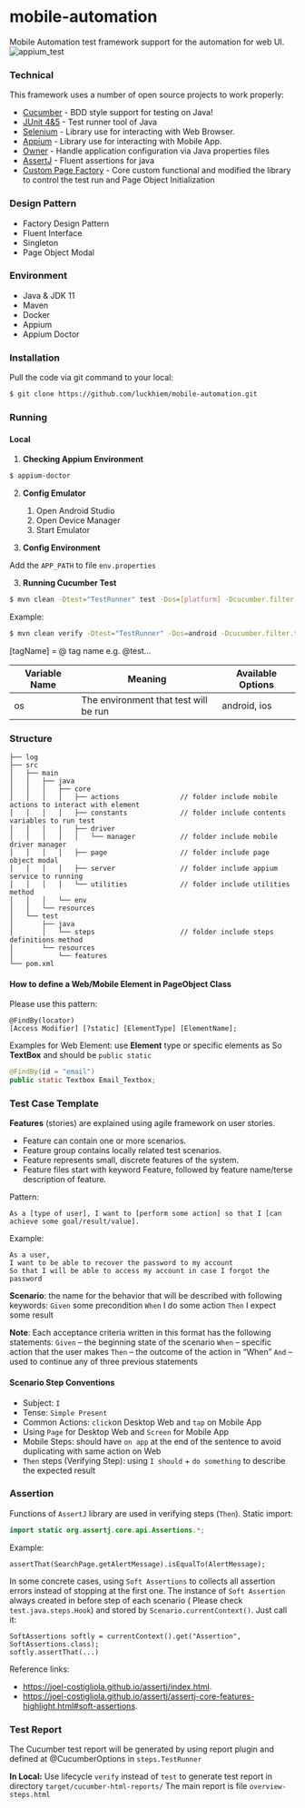 # mobile-automation

Mobile Automation test framework support for the automation for web UI.
![appium_test](https://user-images.githubusercontent.com/41050460/166257921-98c43e01-4ce3-43f3-8ba3-4ec86edb8bca.gif)


### Technical

This framework uses a number of open source projects to work properly:

* [Cucumber] - BDD style support for testing on Java!
* [JUnit 4&5] - Test runner tool of Java
* [Selenium] - Library use for interacting with Web Browser.
* [Appium] - Library use for interacting with Mobile App.
* [Owner] - Handle application configuration via Java properties files
* [AssertJ] - Fluent assertions for java
* [Custom Page Factory] - Core custom functional and modified the library to control the test run
  and Page Object Initialization

### Design Pattern
* Factory Design Pattern
* Fluent Interface
* Singleton
* Page Object Modal

### Environment

* Java & JDK 11
* Maven
* Docker
* Appium
* Appium Doctor

### Installation

Pull the code via git command to your local:

```sh
$ git clone https://github.com/luckhiem/mobile-automation.git
```

### Running

#### Local

1. **Checking Appium Environment**

```sh
$ appium-doctor
```

2. **Config Emulator**
   1. Open Android Studio
   2. Open Device Manager
   3. Start Emulator

3. **Config Environment**

Add the `APP_PATH` to file `env.properties`

3. **Running Cucumber Test**

```sh
$ mvn clean -Dtest="TestRunner" test -Dos=[platform] -Dcucumber.filter.tags=@tag_name 
```

Example:

```sh
$ mvn clean verify -Dtest="TestRunner" -Dos=android -Dcucumber.filter.tags=@test
```

[tagName] = @ tag name e.g. @test...

| Variable Name | Meaning                                                        | Available Options |
|---------------|----------------------------------------------------------------|-------------------|
| os            | The environment that test will be run                          | android, ios      |

### Structure
```
├── log
├── src
│   ├── main
│   │   ├── java
│   │   │   ├── core
│   │   │   │   ├── actions               // folder include mobile actions to interact with element
│   │   │   │   ├── constants             // folder include contents variables to run test
│   │   │   │   ├── driver
│   │   │   │   │   └── manager           // folder include mobile driver manager
│   │   │   │   ├── page                  // folder include page object modal
│   │   │   │   ├── server                // folder include appium service to running
│   │   │   │   └── utilities             // folder include utilities method
│   │   │   └── env
│   │   └── resources
│   └── test
│       ├── java
│       │   └── steps                     // folder include steps definitions method
│       └── resources
│           └── features
└── pom.xml
```
#### How to define a Web/Mobile Element in PageObject Class

Please use this pattern:

```
@FindBy(locator)
[Access Modifier] [?static] [ElementType] [ElementName];
```

Examples for Web Element: use **Element** type or specific elements as So **TextBox** and should
be `public static`

```java
@FindBy(id = "email")
public static Textbox Email_Textbox;
```

### Test Case Template

**Features** (stories) are explained using agile framework on user stories.

- Feature can contain one or more scenarios.
- Feature group contains locally related test scenarios.
- Feature represents small, discrete features of the system.
- Feature files start with keyword Feature, followed by feature name/terse description of feature.

Pattern:

 ```Gherkin
As a [type of user], I want to [perform some action] so that I [can achieve some goal/result/value].
 ```

Example:

```Gherkin
As a user,
I want to be able to recover the password to my account
So that I will be able to access my account in case I forgot the password
```

**Scenario**: the name for the behavior that will be described with following keywords:
`Given` some precondition
`When` I do some action
`Then` I expect some result

**Note**: Each acceptance criteria written in this format has the following statements:
`Given` – the beginning state of the scenario
`When` – specific action that the user makes
`Then` – the outcome of the action in “When”
`And` – used to continue any of three previous statements

#### Scenario Step Conventions

- Subject: `I`
- Tense: `Simple Present`
- Common Actions: `click`on Desktop Web and `tap` on Mobile App
- Using `Page` for Desktop Web and `Screen` for Mobile App
- Mobile Steps: should have `on app` at the end of the sentence to avoid duplicating with same
  action on Web
- `Then` steps (Verifying Step):  using `I should` +  `do something` to describe the expected result

### Assertion

Functions of `AssertJ` library are used in verifying steps (`Then`). Static import:

```java
import static org.assertj.core.api.Assertions.*;
```

Example:

```
assertThat(SearchPage.getAlertMessage).isEqualTo(AlertMessage);
```

In some concrete cases, using `Soft Assertions` to collects all assertion errors instead of stopping
at the first one. The instance of `Soft Assertion` always created in before step of each scenario (
Please check `test.java.steps.Hook`) and stored
by `Scenario.currentContext()`. Just call it:

```
SoftAssertions softly = currentContext().get("Assertion", SoftAssertions.class);
softly.assertThat(...)
```

Reference links:

+ https://joel-costigliola.github.io/assertj/index.html.
+ https://joel-costigliola.github.io/assertj/assertj-core-features-highlight.html#soft-assertions.

### Test Report

The Cucumber test report will be generated by using report plugin and defined at @CucumberOptions
in `steps.TestRunner`

**In Local:**
Use lifecycle `verify` instead of `test` to generate test report in
directory `target/cucumber-html-reports/`
The main report is file `overview-steps.html`


[//]: # (These are reference links used in the body of this note and get stripped out when the markdown processor does its job. There is no need to format nicely because it shouldn't be seen. Thanks SO - http://stackoverflow.com/questions/4823468/store-comments-in-markdown-syntax)

[Selenium]: <https://selenium.dev/r>

[Jenkins]:<https://www.jenkins.io/>

[Selenium Grid]:  <https://github.com/SeleniumHQ/docker-selenium>

[Appium]: <http://appium.io/>

[WebDriverManager]: <https://github.com/bonigarcia/webdrivermanager>

[Owner]: <http://owner.aeonbits.org/docs/welcome/>

[AssertJ]: <https://joel-costigliola.github.io/assertj/>

[Custom Page Factory]: <https://github.com/selenium34/custom-page-factory/blob/master/src/main/java/com/example/CustomFieldDecorator.java>

[Cucumber]: <https://cucumber.io/>

[JUnit 4&5]: <https://junit.org/>
